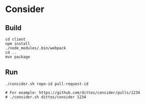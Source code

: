# Consider

## Build

    cd client
    npm install
    ./node_modules/.bin/webpack
    cd ..
    mvn package

## Run

    ./consider.sh repo-id pull-request-id

    # For example: https://github.com/dittos/consider/pulls/1234
    # ./consider.sh dittos/consider 1234
